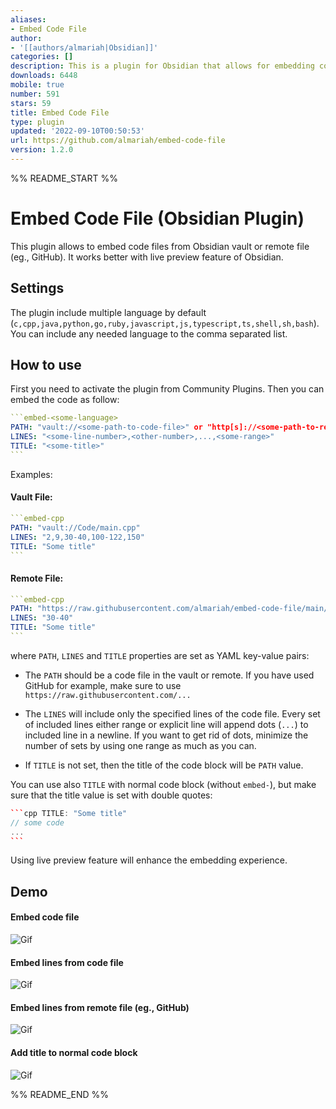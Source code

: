 ```yaml
---
aliases:
- Embed Code File
author:
- '[[authors/almariah|Obsidian]]'
categories: []
description: This is a plugin for Obsidian that allows for embedding code files.
downloads: 6448
mobile: true
number: 591
stars: 59
title: Embed Code File
type: plugin
updated: '2022-09-10T00:50:53'
url: https://github.com/almariah/embed-code-file
version: 1.2.0
---
```


%% README_START %%

# Embed Code File (Obsidian Plugin)

This plugin allows to embed code files from Obsidian vault or remote file (eg., GitHub). It works better with live preview feature of Obsidian.

## Settings

The plugin include multiple language by default (`c,cpp,java,python,go,ruby,javascript,js,typescript,ts,shell,sh,bash`). You can include any needed language to the comma separated list.

## How to use

First you need to activate the plugin from Community Plugins. Then you can embed the code as follow:

````yaml
```embed-<some-language>
PATH: "vault://<some-path-to-code-file>" or "http[s]://<some-path-to-remote-file>"
LINES: "<some-line-number>,<other-number>,...,<some-range>"
TITLE: "<some-title>"
```
````

Examples:

#### Vault File:

````yaml
```embed-cpp
PATH: "vault://Code/main.cpp"
LINES: "2,9,30-40,100-122,150"
TITLE: "Some title"
```
````

#### Remote File:

````yaml
```embed-cpp
PATH: "https://raw.githubusercontent.com/almariah/embed-code-file/main/main.ts"
LINES: "30-40"
TITLE: "Some title"
```
````

where `PATH`, `LINES` and `TITLE` properties are set as YAML key-value pairs:

* The `PATH` should be a code file in the vault or remote. If you have used GitHub for example, make sure to use `https://raw.githubusercontent.com/...`

* The `LINES` will include only the specified lines of the code file. Every set of included lines either range or explicit line will append dots (`...`) to included line in a newline. If you want to get rid of dots, minimize the number of sets by using one range as much as you can.

* If `TITLE` is not set, then the title of the code block will be `PATH` value.

You can use also `TITLE` with normal code block (without `embed-`), but make sure that the title value is set with double quotes:

````cpp
```cpp TITLE: "Some title"
// some code
...
```
````

Using live preview feature will enhance the embedding experience.

## Demo

#### Embed code file
![Gif](https://github.com/almariah/embed-code-file/blob/main/demo/embed-code-file.gif?raw=true)

#### Embed lines from code file
![Gif](https://github.com/almariah/embed-code-file/blob/main/demo/embed-code-file-lines.gif?raw=true)

#### Embed lines from remote file (eg., GitHub)
![Gif](https://github.com/almariah/embed-code-file/blob/main/demo/embed-remote-code-file.gif?raw=true)

#### Add title to normal code block
![Gif](https://github.com/almariah/embed-code-file/blob/main/demo/normal-code-block-title.gif?raw=true)


%% README_END %%